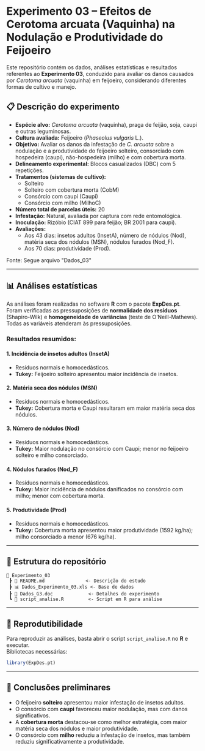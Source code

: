 
# Experimento 03 – Efeitos de Cerotoma arcuata (Vaquinha) na Nodulação e Produtividade do Feijoeiro

Este repositório contém os dados, análises estatísticas e resultados referentes ao **Experimento 03**, conduzido para avaliar os danos causados por *Cerotoma arcuata* (vaquinha) em feijoeiro, considerando diferentes formas de cultivo e manejo.

## 📋 Descrição do experimento
- **Espécie alvo:** *Cerotoma arcuata* (vaquinha), praga de feijão, soja, caupi e outras leguminosas.  
- **Cultura avaliada:** Feijoeiro (*Phaseolus vulgaris* L.).  
- **Objetivo:** Avaliar os danos da infestação de *C. arcuata* sobre a nodulação e a produtividade do feijoeiro solteiro, consorciado com hospedeira (caupi), não-hospedeira (milho) e com cobertura morta.  
- **Delineamento experimental:** Blocos casualizados (DBC) com 5 repetições.  
- **Tratamentos (sistemas de cultivo):**
  - Solteiro  
  - Solteiro com cobertura morta (CobM)  
  - Consórcio com caupi (Caupi)  
  - Consórcio com milho (MilhoC)  
- **Número total de parcelas úteis:** 20  
- **Infestação:** Natural, avaliada por captura com rede entomológica.  
- **Inoculação:** Rizóbio (CIAT 899 para feijão; BR 2001 para caupi).  
- **Avaliações:**  
  - Aos 43 dias: insetos adultos (InsetA), número de nódulos (Nod), matéria seca dos nódulos (MSN), nódulos furados (Nod_F).  
  - Aos 70 dias: produtividade (Prod).

Fonte: Segue arquivo "Dados_03"  

---

## 📊 Análises estatísticas
As análises foram realizadas no software **R** com o pacote **ExpDes.pt**.  
Foram verificadas as pressuposições de **normalidade dos resíduos** (Shapiro-Wilk) e **homogeneidade de variâncias** (teste de O’Neill-Mathews). Todas as variáveis atenderam às pressuposições.

### Resultados resumidos:

#### 1. Incidência de insetos adultos (InsetA)
- Resíduos normais e homocedásticos.  
- **Tukey:** Feijoeiro solteiro apresentou maior incidência de insetos.  

#### 2. Matéria seca dos nódulos (MSN)
- Resíduos normais e homocedásticos.  
- **Tukey:** Cobertura morta e Caupi resultaram em maior matéria seca dos nódulos.  

#### 3. Número de nódulos (Nod)
- Resíduos normais e homocedásticos.  
- **Tukey:** Maior nodulação no consórcio com Caupi; menor no feijoeiro solteiro e milho consorciado.  

#### 4. Nódulos furados (Nod_F)
- Resíduos normais e homocedásticos.  
- **Tukey:** Maior incidência de nódulos danificados no consórcio com milho; menor com cobertura morta.  

#### 5. Produtividade (Prod)
- Resíduos normais e homocedásticos.  
- **Tukey:** Cobertura morta apresentou maior produtividade (1592 kg/ha); milho consorciado a menor (676 kg/ha).  

---

## 📂 Estrutura do repositório
```
📁 Experimento_03
 ┣ 📄 README.md               <- Descrição do estudo
 ┣ 📊 Dados_Experimento_03.xls <- Base de dados
 ┣ 📄 Dados_G3.doc             <- Detalhes do experimento
 ┗ 📜 script_analise.R         <- Script em R para análise
```

---

## 🚀 Reprodutibilidade
Para reproduzir as análises, basta abrir o script `script_analise.R` no **R** e executar.  
Bibliotecas necessárias:
```R
library(ExpDes.pt)
```

---

## 📌 Conclusões preliminares
- O feijoeiro **solteiro** apresentou maior infestação de insetos adultos.  
- O consórcio com **caupi** favoreceu maior nodulação, mas com danos significativos.  
- A **cobertura morta** destacou-se como melhor estratégia, com maior matéria seca dos nódulos e maior produtividade.  
- O consórcio com **milho** reduziu a infestação de insetos, mas também reduziu significativamente a produtividade.  
